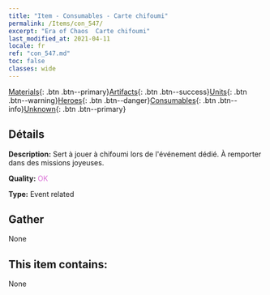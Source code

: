 ```yaml
---
title: "Item - Consumables - Carte chifoumi"
permalink: /Items/con_547/
excerpt: "Era of Chaos  Carte chifoumi"
last_modified_at: 2021-04-11
locale: fr
ref: "con_547.md"
toc: false
classes: wide
---
```

 [Materials](/fr/Items/){: .btn .btn--primary}[Artifacts](/fr/Items/Artifacts/){: .btn .btn--success}[Units](/fr/Items/Units/){: .btn .btn--warning}[Heroes](/fr/Items/Heroes/){: .btn .btn--danger}[Consumables](/fr/Items/Consumables/){: .btn .btn--info}[Unknown](/fr/Items/Unknown/){: .btn .btn--primary}

## Détails
 **Description:** Sert à jouer à chifoumi lors de l'événement dédié. À remporter dans des missions joyeuses.

 **Quality:** <span style="color: #DA70D6">OK</span>

 **Type:** Event related

## Gather

  None

## This item contains:

  None

